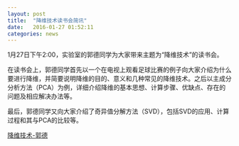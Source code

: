 ```yaml
---
layout: post
title:  "降维技术读书会简讯"
date:   2016-01-27 01:52:11
categories: news
---
```


1月27日下午2:00，实验室的郭德同学为大家带来主题为“降维技术”的读书会。

在读书会上，郭德同学首先以一个在电视上观看足球比赛的例子向大家介绍为什么要进行降维，并简要说明降维的目的、意义和几种常见的降维技术。之后以主成分分析方法（PCA）为例，详细介绍降维的基本思想、计算步骤、优缺点、存在的问题及相应解决办法等。

最后，郭德同学又向大家介绍了奇异值分解方法（SVD），包括SVD的应用、计算过程和其与PCA的比较等。

<a href ="{{site.url}}/files/2016-01-27-1.pptx">降维技术-郭德</a>
